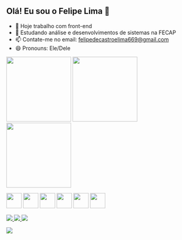 ## Olá! Eu sou o Felipe Lima 👋

- 🔭 Hoje trabalho com front-end
- 🌱 Estudando análise e desenvolvimentos de sistemas na FECAP
- 📫 Contate-me no email: felipedecastroelima669@gmail.com
- 😄 Pronouns: Ele/Dele

<p align="left">
  <img height="170em" src="https://github-readme-stats.vercel.app/api?username=Felima23&show_icons=true&theme=tokyonight" />
  <img height="170em" src="https://github-readme-stats.vercel.app/api/top-langs/?username=Felima23&layout=compact&theme=tokyonight" />
  <img height="170em" src="https://github-readme-streak-stats.herokuapp.com/?user=Felima23&theme=tokyonight" />
</p>

<p align="left">
  <img src="https://cdn.jsdelivr.net/gh/devicons/devicon/icons/javascript/javascript-original.svg" width="40" height="40"/>
  <img src="https://cdn.jsdelivr.net/gh/devicons/devicon/icons/react/react-original.svg" width="40" height="40"/>
  <img src="https://cdn.jsdelivr.net/gh/devicons/devicon/icons/html5/html5-original.svg" width="40" height="40"/>
  <img src="https://cdn.jsdelivr.net/gh/devicons/devicon/icons/css3/css3-original.svg" width="40" height="40"/>
  <img src="https://cdn.jsdelivr.net/gh/devicons/devicon/icons/mysql/mysql-original.svg" width="40" height="40"/>
  <img src="https://cdn.jsdelivr.net/gh/devicons/devicon/icons/csharp/csharp-original.svg" width="40" height="40"/>
</p>

<p align="left">
  <a href="https://instagram.com/_felima23" target="_blank">
    <img src="https://img.shields.io/badge/Instagram-E4405F?style=for-the-badge&logo=instagram&logoColor=white" />
  </a>
  <a href="mailto:felipedecastroelima669@gmail.com">
    <img src="https://img.shields.io/badge/Gmail-D14836?style=for-the-badge&logo=gmail&logoColor=white" />
  </a>
  <a href="https://linkedin.com/in/felipe-lima-476b71236" target="_blank">
    <img src="https://img.shields.io/badge/LinkedIn-0077B5?style=for-the-badge&logo=linkedin&logoColor=white" />
  </a>
</p>

<p align="left">
  <img align="center" src="https://komarev.com/ghpvc/?username=SEU_USUARIO&color=blue" />
</p>


